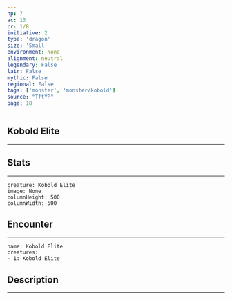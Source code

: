 ```yaml
---
hp: 7
ac: 13
cr: 1/8
initiative: 2
type: 'dragon'    
size: 'Small'
environment: None
alignment: neutral
legendary: False
lair: False
mythic: False
regional: False
tags: ['monster', 'monster/kobold']
source: "TftYP"
page: 18
---
```


## Kobold Elite
---



## Stats
---

```statblock
creature: Kobold Elite
image: None
columnHeight: 500
columnWidth: 500
```

## Encounter
---

```encounter-table
name: Kobold Elite
creatures:
- 1: Kobold Elite
```

## Description
---




